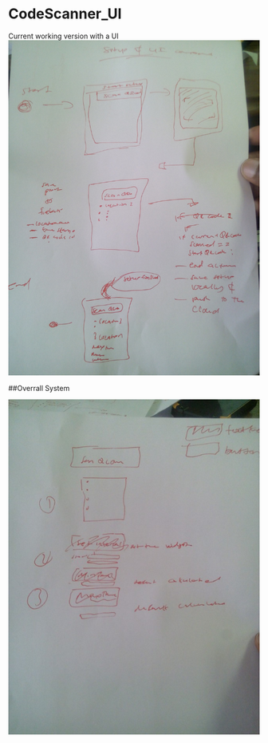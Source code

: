 # CodeScanner_UI
Current working version with a UI
![alt text](https://github.com/Apple-Project/CodeScanner_UI/blob/master/IMG_20180525_105642.jpg)

##Overrall System

![alt text](https://github.com/Apple-Project/CodeScanner_UI/blob/master/1527246400547.jpg)
